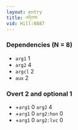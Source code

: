 ```yaml
---
layout: entry
title: འདེབས་
vid: Hill:0887
---
```

### Dependencies (N = 8)
* `arg1` 1
* `arg2` 4
* `argcl` 2
* `aux` 2


### Overt 2 and optional 1
* +`arg1` 0 `arg2` 4
* +`arg1` 0 `arg2:hon` 0
* +`arg1` 0 `arg2:lvc` 0
